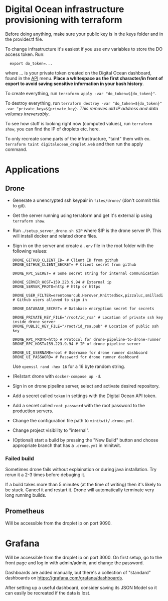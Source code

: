 # Digital Ocean infrastructure provisioning with terraform

Before doing anything, make sure your public key is in the keys folder and in the provider.tf file.

To change infrastructure it's easiest if you use env variables to store the DO access token. Run:
```
  export do_token=...
```
where ... is your private token created on the Digital Ocean dashboard, found in the [API](https://cloud.digitalocean.com/account/api/tokens) menu. **Place a whitespace as the first character/in front of export to avoid saving sensitive information in your bash history**.

To create everything, run `terraform apply -var "do_token=${do_token}"`.

To destroy everything, run `terraform destroy -var "do_token=${do_token}" -var "private_key=${private_key}`. *This removes old IP address and data volumes irreversably*.

To see how stuff is looking right now (computed values), run `terraform show`, you can find the IP of droplets etc. here.

To only recreate some parts of the infrastructure, "taint" them with ex. `terraform taint digitalocean_droplet.web` and then run the apply command.

# Applications

## Drone

* Generate a unencrypted ssh keypair in `files/drone/` (don't commit this to git).

* Get the server running using terraform and get it's external ip using `terraform show`.

* Run `./setup_server_drone.sh $IP` where $IP is the drone server IP. This will install docker and related drone files.

* Sign in on the server and create a `.env` file in the root folder with the following values:

   ```
   DRONE_GITHUB_CLIENT_ID= # Client ID from github
   DRONE_GITHUB_CLIENT_SECRET= # Client secret from github
   
   DRONE_RPC_SECRET= # Some secret string for internal communication
   
   DRONE_SERVER_HOST=159.223.9.94 # External ip
   DRONE_SERVER_PROTO=http # http or https
   
   DRONE_USER_FILTER=erentomurcuk,Herover,KnittedSox,pizzaluc,smilladion # Github users allowed to sign in
   
   DRONE_DATABASE_SECRET= # Database encryption secret for secrets
   
   DRONE_PRIVATE_KEY_FILE="/root/id_rsa" # Location of private ssh key inside drone server
   DRONE_PUBLIC_KEY_FILE="/root/id_rsa.pub" # Location of public ssh key
   
   DRONE_RPC_PROTO=http # Protocol for drone-pipeline-to-drone-runner
   DRONE_RPC_HOST=159.223.9.94 # IP of drone pipeline server
   
   DRONE_UI_USERNAME=root # Username for drone runner dashboard
   DRONE_UI_PASSWORD= # Password for drone runner dashboard
   ```

  Use `openssl rand -hex 16` for a 16 byte random string.

* (Re)start drone with `docker-compose up -d`.

* Sign in on drone pipeline server, select and activate desired repository.

* Add a secret called `token` in settings with the Digital Ocean API token.

* Add a secret called `root_password` with the root password to the production servers.

* Change the configuration file path to `minitwit/.drone.yml`.

* Change project visibility to "internal".

* (Optional) start a build by pressing the "New Build" button and choose appropriate branch that has a `.drone.yml` in minitwit.

### Failed build

Sometimes drone fails without explaination or during java installation. Try rerun it a 2-3 times before debuging it.

If a build takes more than 5 minutes (at the time of writing) then it's likely to be stuck. Cancel it and restart it. Drone will automatically terminate very long running builds.

## Prometheus

Will be accessible from the droplet ip on port 9090.

# Grafana

Will be accessible from the droplet ip on port 3000. On first setup, go to the front page and log in with admin/admin, and change the password.

Dashboards are added manually, but there's a collection of "standard" dashboards on https://grafana.com/grafana/dashboards.

After setting up a useful dashboard, consider saving its JSON Model so it can easily be recreated if the data is lost.
